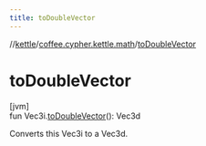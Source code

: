 ```yaml
---
title: toDoubleVector
---
```

//[kettle](../../index.html)/[coffee.cypher.kettle.math](index.html)/[toDoubleVector](to-double-vector.html)



# toDoubleVector



[jvm]\
fun Vec3i.[toDoubleVector](to-double-vector.html)(): Vec3d



Converts this Vec3i to a Vec3d.




